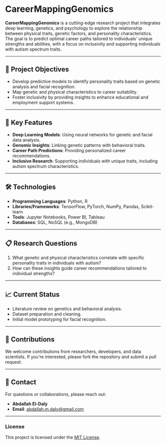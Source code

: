 # CareerMappingGenomics

**CareerMappingGenomics** is a cutting-edge research project that integrates deep learning, genetics, and psychology to explore the relationship between physical traits, genetic factors, and personality characteristics. The goal is to predict optimal career paths tailored to individuals' unique strengths and abilities, with a focus on inclusivity and supporting individuals with autism spectrum traits.

---

## 🚀 **Project Objectives**
- Develop predictive models to identify personality traits based on genetic analysis and facial recognition.
- Map genetic and physical characteristics to career suitability.
- Foster inclusivity by providing insights to enhance educational and employment support systems.

---

## 🧬 **Key Features**
- **Deep Learning Models**: Using neural networks for genetic and facial data analysis.
- **Genomic Insights**: Linking genetic patterns with behavioral traits.
- **Career Path Predictions**: Providing personalized career recommendations.
- **Inclusive Research**: Supporting individuals with unique traits, including autism spectrum characteristics.

---

## 🛠️ **Technologies**
- **Programming Languages**: Python, R
- **Libraries/Frameworks**: TensorFlow, PyTorch, NumPy, Pandas, Scikit-learn
- **Tools**: Jupyter Notebooks, Power BI, Tableau
- **Databases**: SQL, NoSQL (e.g., MongoDB)

---

## 📋 **Research Questions**
1. What genetic and physical characteristics correlate with specific personality traits in individuals with autism?
2. How can these insights guide career recommendations tailored to individual strengths?

---

## 📈 **Current Status**
- Literature review on genetics and behavioral analysis.
- Dataset preparation and cleaning.
- Initial model prototyping for facial recognition.

---

## 🤝 **Contributions**
We welcome contributions from researchers, developers, and data scientists. If you're interested, please fork the repository and submit a pull request.

---

## 📧 **Contact**
For questions or collaborations, please reach out:  
- **Abdallah El-Daly**  
- **Email**: [abdallah.m.daly@gmail.com](mailto:abdallah.m.daly@gmail.com)

---

### License
This project is licensed under the [MIT License](LICENSE).

